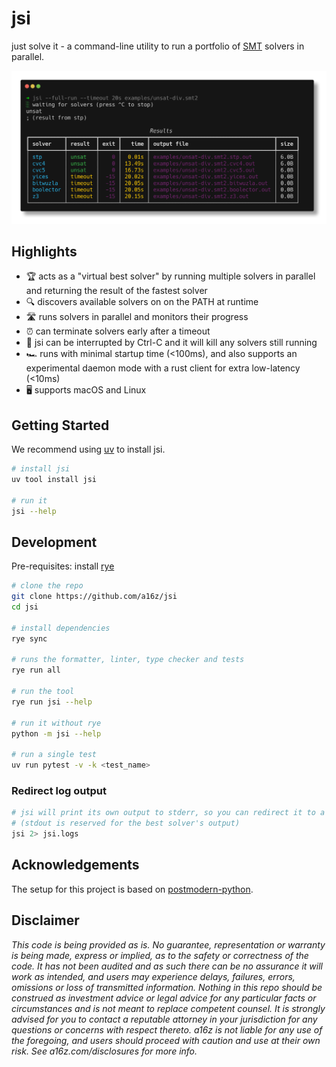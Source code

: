 # jsi

just solve it - a command-line utility to run a portfolio of [SMT](https://en.wikipedia.org/wiki/Satisfiability_modulo_theories) solvers in parallel.

![Screenshot of jsi running on an unsat division problem](static/images/unsat-div-screenshot.png)


## Highlights

- 🏆 acts as a "virtual best solver" by running multiple solvers in parallel and returning the result of the fastest solver
- 🔍 discovers available solvers on on the PATH at runtime
- 🛣️ runs solvers in parallel and monitors their progress
- ⏰ can terminate solvers early after a timeout
- 🔪 jsi can be interrupted by Ctrl-C and it will kill any solvers still running
- 🏎 runs with minimal startup time (<100ms), and also supports an experimental daemon mode with a rust client for extra low-latency (<10ms)
- 🖥️ supports macOS and Linux


## Getting Started

We recommend using [uv](https://docs.astral.sh/uv/) to install jsi.

```sh
# install jsi
uv tool install jsi

# run it
jsi --help
```


## Development

Pre-requisites: install [rye](https://rye.astral.sh/guide/installation/#installing-rye)

```sh
# clone the repo
git clone https://github.com/a16z/jsi
cd jsi

# install dependencies
rye sync

# runs the formatter, linter, type checker and tests
rye run all

# run the tool
rye run jsi --help

# run it without rye
python -m jsi --help

# run a single test
uv run pytest -v -k <test_name>
```

### Redirect log output

```sh
# jsi will print its own output to stderr, so you can redirect it to a file
# (stdout is reserved for the best solver's output)
jsi 2> jsi.logs
```

## Acknowledgements

The setup for this project is based on [postmodern-python](https://rdrn.me/postmodern-python/).

## Disclaimer

_This code is being provided as is. No guarantee, representation or warranty is being made, express or implied, as to the safety or correctness of the code. It has not been audited and as such there can be no assurance it will work as intended, and users may experience delays, failures, errors, omissions or loss of transmitted information. Nothing in this repo should be construed as investment advice or legal advice for any particular facts or circumstances and is not meant to replace competent counsel. It is strongly advised for you to contact a reputable attorney in your jurisdiction for any questions or concerns with respect thereto. a16z is not liable for any use of the foregoing, and users should proceed with caution and use at their own risk. See a16z.com/disclosures for more info._
